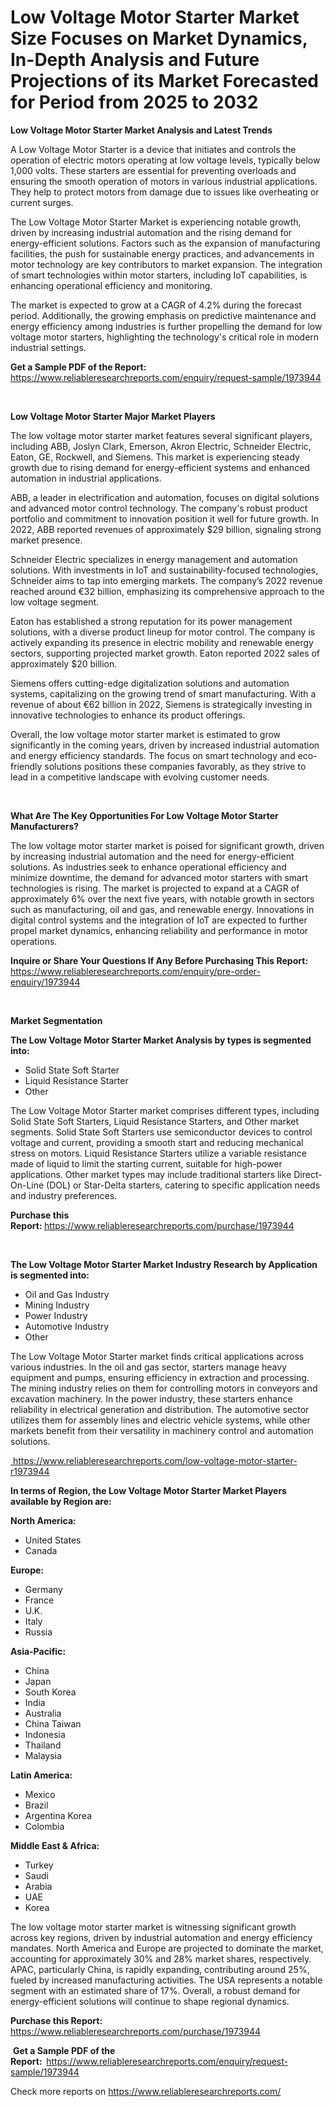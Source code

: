 <p><h1>Low Voltage Motor Starter Market Size Focuses on Market Dynamics, In-Depth Analysis and Future Projections of its Market Forecasted for Period from 2025 to 2032</h1></p><p><strong>Low Voltage Motor Starter Market Analysis and Latest Trends</strong></p>
<p><p>A Low Voltage Motor Starter is a device that initiates and controls the operation of electric motors operating at low voltage levels, typically below 1,000 volts. These starters are essential for preventing overloads and ensuring the smooth operation of motors in various industrial applications. They help to protect motors from damage due to issues like overheating or current surges.</p><p>The Low Voltage Motor Starter Market is experiencing notable growth, driven by increasing industrial automation and the rising demand for energy-efficient solutions. Factors such as the expansion of manufacturing facilities, the push for sustainable energy practices, and advancements in motor technology are key contributors to market expansion. The integration of smart technologies within motor starters, including IoT capabilities, is enhancing operational efficiency and monitoring. </p><p>The market is expected to grow at a CAGR of 4.2% during the forecast period. Additionally, the growing emphasis on predictive maintenance and energy efficiency among industries is further propelling the demand for low voltage motor starters, highlighting the technology's critical role in modern industrial settings.</p></p>
<p><strong>Get a Sample PDF of the Report:&nbsp;</strong> <a href="https://www.reliableresearchreports.com/enquiry/request-sample/1973944?utm_campaign=2395&utm_medium=2&utm_source=Github&utm_content=ia&utm_term=11042025&utm_id=low-voltage-motor-starter">https://www.reliableresearchreports.com/enquiry/request-sample/1973944</a></p>
<p>&nbsp;</p>
<p><strong>Low Voltage Motor Starter Major Market Players</strong></p>
<p><p>The low voltage motor starter market features several significant players, including ABB, Joslyn Clark, Emerson, Akron Electric, Schneider Electric, Eaton, GE, Rockwell, and Siemens. This market is experiencing steady growth due to rising demand for energy-efficient systems and enhanced automation in industrial applications.</p><p>ABB, a leader in electrification and automation, focuses on digital solutions and advanced motor control technology. The company's robust product portfolio and commitment to innovation position it well for future growth. In 2022, ABB reported revenues of approximately $29 billion, signaling strong market presence.</p><p>Schneider Electric specializes in energy management and automation solutions. With investments in IoT and sustainability-focused technologies, Schneider aims to tap into emerging markets. The company’s 2022 revenue reached around €32 billion, emphasizing its comprehensive approach to the low voltage segment.</p><p>Eaton has established a strong reputation for its power management solutions, with a diverse product lineup for motor control. The company is actively expanding its presence in electric mobility and renewable energy sectors, supporting projected market growth. Eaton reported 2022 sales of approximately $20 billion.</p><p>Siemens offers cutting-edge digitalization solutions and automation systems, capitalizing on the growing trend of smart manufacturing. With a revenue of about €62 billion in 2022, Siemens is strategically investing in innovative technologies to enhance its product offerings.</p><p>Overall, the low voltage motor starter market is estimated to grow significantly in the coming years, driven by increased industrial automation and energy efficiency standards. The focus on smart technology and eco-friendly solutions positions these companies favorably, as they strive to lead in a competitive landscape with evolving customer needs.</p></p>
<p>&nbsp;</p>
<p><strong>What Are The Key Opportunities For Low Voltage Motor Starter Manufacturers?</strong></p>
<p><p>The low voltage motor starter market is poised for significant growth, driven by increasing industrial automation and the need for energy-efficient solutions. As industries seek to enhance operational efficiency and minimize downtime, the demand for advanced motor starters with smart technologies is rising. The market is projected to expand at a CAGR of approximately 6% over the next five years, with notable growth in sectors such as manufacturing, oil and gas, and renewable energy. Innovations in digital control systems and the integration of IoT are expected to further propel market dynamics, enhancing reliability and performance in motor operations.</p></p>
<p><strong>Inquire or Share Your Questions If Any Before Purchasing This Report:</strong> <a href="https://www.reliableresearchreports.com/enquiry/pre-order-enquiry/1973944?utm_campaign=2395&utm_medium=2&utm_source=Github&utm_content=ia&utm_term=11042025&utm_id=low-voltage-motor-starter">https://www.reliableresearchreports.com/enquiry/pre-order-enquiry/1973944</a></p>
<p>&nbsp;</p>
<p><strong>Market Segmentation</strong></p>
<p><strong>The Low Voltage Motor Starter Market Analysis by types is segmented into:</strong></p>
<p><ul><li>Solid State Soft Starter</li><li>Liquid Resistance Starter</li><li>Other</li></ul></p>
<p><p>The Low Voltage Motor Starter market comprises different types, including Solid State Soft Starters, Liquid Resistance Starters, and Other market segments. Solid State Soft Starters use semiconductor devices to control voltage and current, providing a smooth start and reducing mechanical stress on motors. Liquid Resistance Starters utilize a variable resistance made of liquid to limit the starting current, suitable for high-power applications. Other market types may include traditional starters like Direct-On-Line (DOL) or Star-Delta starters, catering to specific application needs and industry preferences.</p></p>
<p><strong>Purchase this Report:&nbsp;</strong><a href="https://www.reliableresearchreports.com/purchase/1973944?utm_campaign=2395&utm_medium=2&utm_source=Github&utm_content=ia&utm_term=11042025&utm_id=low-voltage-motor-starter">https://www.reliableresearchreports.com/purchase/1973944</a></p>
<p>&nbsp;</p>
<p><strong>The Low Voltage Motor Starter Market Industry Research by Application is segmented into:</strong></p>
<p><ul><li>Oil and Gas Industry</li><li>Mining Industry</li><li>Power Industry</li><li>Automotive Industry</li><li>Other</li></ul></p>
<p><p>The Low Voltage Motor Starter market finds critical applications across various industries. In the oil and gas sector, starters manage heavy equipment and pumps, ensuring efficiency in extraction and processing. The mining industry relies on them for controlling motors in conveyors and excavation machinery. In the power industry, these starters enhance reliability in electrical generation and distribution. The automotive sector utilizes them for assembly lines and electric vehicle systems, while other markets benefit from their versatility in machinery control and automation solutions.</p></p>
<p><a href="https://www.reliableresearchreports.com/low-voltage-motor-starter-r1973944?utm_campaign=2395&utm_medium=2&utm_source=Github&utm_content=ia&utm_term=11042025&utm_id=low-voltage-motor-starter">&nbsp;https://www.reliableresearchreports.com/low-voltage-motor-starter-r1973944</a></p>
<p><strong>In terms of Region, the Low Voltage Motor Starter Market Players available by Region are:</strong></p>
<p>
    <p> <strong> North America: </strong>
        <ul>
            <li>United States</li>
            <li>Canada</li>
        </ul>
        </p> 
    <p> <strong> Europe: </strong>
        <ul>
            <li>Germany</li>
            <li>France</li>
            <li>U.K.</li>
            <li>Italy</li>
            <li>Russia</li>
        </ul>
        </p> 
    <p> <strong> Asia-Pacific: </strong>
        <ul>
            <li>China</li>
            <li>Japan</li>
            <li>South Korea</li>
            <li>India</li>
            <li>Australia</li>
            <li>China Taiwan</li>
            <li>Indonesia</li>
            <li>Thailand</li>
            <li>Malaysia</li>
        </ul>
        </p> 
    <p> <strong> Latin America: </strong>
        <ul>
            <li>Mexico</li>
            <li>Brazil</li>
            <li>Argentina Korea</li>
            <li>Colombia</li>
        </ul>
        </p> 
    <p> <strong> Middle East & Africa: </strong>
        <ul>
            <li>Turkey</li>
            <li>Saudi</li>
            <li>Arabia</li>
            <li>UAE</li>
            <li>Korea</li>
        </ul>
    </p>
    </p>
<p><p>The low voltage motor starter market is witnessing significant growth across key regions, driven by industrial automation and energy efficiency mandates. North America and Europe are projected to dominate the market, accounting for approximately 30% and 28% market shares, respectively. APAC, particularly China, is rapidly expanding, contributing around 25%, fueled by increased manufacturing activities. The USA represents a notable segment with an estimated share of 17%. Overall, a robust demand for energy-efficient solutions will continue to shape regional dynamics.</p></p>
<p><strong>Purchase this Report: </strong><a href="https://www.reliableresearchreports.com/purchase/1973944?utm_campaign=2395&utm_medium=2&utm_source=Github&utm_content=ia&utm_term=11042025&utm_id=low-voltage-motor-starter">https://www.reliableresearchreports.com/purchase/1973944</a></p>
<p>&nbsp;<strong>Get a Sample PDF of the Report:&nbsp;&nbsp;</strong><a href="https://www.reliableresearchreports.com/enquiry/request-sample/1973944?utm_campaign=2395&utm_medium=2&utm_source=Github&utm_content=ia&utm_term=11042025&utm_id=low-voltage-motor-starter">https://www.reliableresearchreports.com/enquiry/request-sample/1973944</a></p>
<p><strong></strong></p>
<p>Check more reports on <a href="https://www.reliableresearchreports.com/?utm_campaign=2395&utm_medium=2&utm_source=Github&utm_content=ia&utm_term=11042025&utm_id=low-voltage-motor-starter">https://www.reliableresearchreports.com/</a></p>